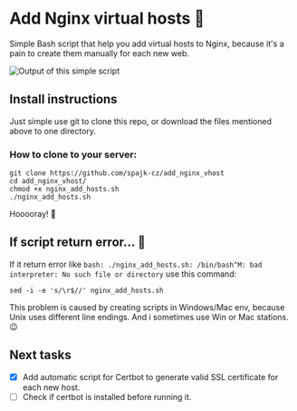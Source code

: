 # Add Nginx virtual hosts :ghost:

Simple Bash script that help you add virtual hosts to Nginx, because it's a pain to create them manually for each new web.

![Output of this simple script](https://kosc.cz/nginx_virt_host.png)


## Install instructions

Just simple use git to clone this repo, or download the files mentioned above to one directory.

### How to clone to your server:
```
git clone https://github.com/spajk-cz/add_nginx_vhost
cd add_nginx_vhost/
chmod +x nginx_add_hosts.sh
./nginx_add_hosts.sh
```
Hooooray! :tada:

## If script return error... :exploding_head:
If it return error like `bash: ./nginx_add_hosts.sh: /bin/bash^M: bad interpreter: No such file or directory` use this command:
```
sed -i -e 's/\r$//' nginx_add_hosts.sh
```
This problem is caused by creating scripts in Windows/Mac env, because Unix uses different line endings. And i sometimes use Win or Mac stations. :wink:


## Next tasks
- [x] Add automatic script for Certbot to generate valid SSL certificate for each new host.
- [ ] Check if certbot is installed before running it.